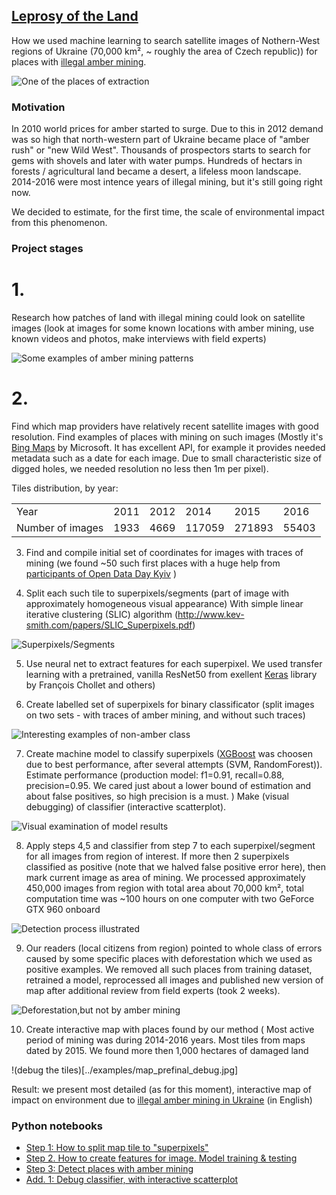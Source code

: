 
## [Leprosy of the Land](http://texty.org.ua/d/2018/amber_eng)
How we used machine learning to search satellite images of Nothern-West regions of Ukraine (70,000 km², ~ roughly the area of Czech republic)) for places with [illegal amber mining](https://www.youtube.com/watch?v=cBtAcvLQcO8).



![One of the places of extraction](../examples/mining.png)


### Motivation

In 2010 world prices for amber started to surge. Due to this in 2012 demand was so high that north-western part of Ukraine became place of "amber rush" or "new Wild West". Thousands of prospectors starts to search for gems with shovels and later with water pumps. Hundreds of hectars in forests / agricultural land became a desert, a lifeless moon landscape. 2014-2016 were most intence years of illegal mining, but it's still going right now. 


We decided to estimate, for the first time, the scale of environmental impact from this phenomenon. 




### Project stages 

# 1.

Research how patches of land with illegal mining could look on satellite images (look at images for some known locations with amber mining, use known videos and photos, make interviews with field experts)

![Some examples of amber mining patterns](../examples/positive_types_combined.png)



# 2.

Find which map providers have relatively recent satellite images with good resolution. Find examples of places with mining on such images (Mostly it's [Bing Maps](https://www.bing.com/maps?osid=6c00a44b-a9e3-4162-9c6d-6a962b7a717e&cp=50.528222~28.304432&lvl=15&style=h&v=2&sV=2&form=S00027) by Microsoft. It has excellent API, for example it provides needed metadata such as a date for each image. Due to small characteristic size of digged holes, we needed resolution no less then 1m per pixel). 

Tiles distribution, by year:

|  |  |  |  |  |   |
|---|---|---|---|---|---| 
| Year | 2011 | 2012 | 2014 | 2015 | 2016 |
| Number of images| 1933 | 4669 | 117059 | 271893  | 55403 |

3. Find and compile initial set of coordinates for images with traces of mining (we found ~50 such first places with a huge help from [participants of Open Data Day Kyiv](https://www.facebook.com/media/set/?set=ms.c.eJxFj8ENADEIwzY6FQIB9l~%3BsVCrar2USIm5OppQ7FC6fNAjFBmYxIJhJD71ARaVKhAMMbXDdE~_nQqgE4RlwDXWuY2lzWJ3yh2obmGLbawGvx81i~_jP3YAgZIbYNp1~_gtrNmS6AxyMiLPWokfOYA7Bg~-~-.bps.a.1545667108865793.1073741952.855566061209238&type=1) )



4. Split each such tile to superpixels/segments (part of image with approximately homogeneous visual appearance)
  With simple linear iterative clustering (SLIC) algorithm (http://www.kev-smith.com/papers/SLIC_Superpixels.pdf)
  
  ![Superpixels/Segments](../examples/slic_superpixels.png)
  

5. Use neural net to extract features for each superpixel. We used transfer learning with a pretrained, vanilla ResNet50 from exellent [Keras](https://keras.io/) library by François Chollet and others) 


6. Create labelled set of superpixels for binary classificator (split images on two sets - with traces of amber mining, and without such traces)

![Interesting examples of non-amber class](../examples/misc_false_combined.png)

7. Create machine model to classify superpixels ([XGBoost](http://dmlc.cs.washington.edu/xgboost.html) was choosen due to best performance, after several attempts (SVM, RandomForest)). Estimate performance (production model: f1=0.91, recall=0.88, precision=0.95. We cared just about a lower bound of estimation and about false positives, so high precision is a must.  ) Make (visual debugging) of classifier (interactive scatterplot).

![Visual examination of model results](../examples/visual_debug.png)


8. Apply steps 4,5 and classifier from step 7 to each superpixel/segment for all images from region of interest. If more then 2 superpixels classified as positive (note that we halved false positive error here), then mark current image as area of mining. We processed approximately 450,000 images from region with total area about 70,000 km², total computation time was ~100 hours on one computer with two GeForce GTX 960 onboard

![Detection process illustrated](../examples/superpixels_detection.png)

9. Our readers (local citizens from region) pointed to whole class of errors caused by some specific places with deforestation which we used as positive examples. We removed all such places from training dataset, retrained a model, reprocessed all images and published new version of map after additional review from field experts (took 2 weeks).  

![Deforestation,but not by amber mining](../examples/deforest_false_combined.png)

10. Create interactive map with places found by our method ( Most active period of mining was during 2014-2016 years. Most tiles from maps dated by 2015. We found more then 1,000 hectares of damaged land 

!(debug the tiles)[../examples/map_prefinal_debug.jpg]



Result: we present most detailed (as for this moment), interactive map of impact on environment due to [illegal amber mining in Ukraine](http://texty.org.ua/d/2018/amber_eng) (in English)


### Python notebooks

* [Step 1: How to split map tile to "superpixels"](../model/step1.ipynb)
* [Step 2. How to create features for image. Model training & testing](../model/step2.ipynb)
* [Step 3: Detect places with amber mining](../model/step3.ipynb)
* [Add. 1: Debug classifier, with interactive scatterplot](../model/visually_debug_model.ipynb)


